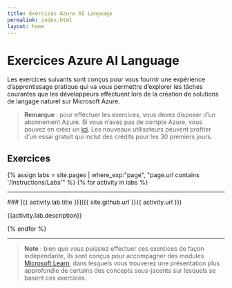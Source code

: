 ```yaml
---
title: Exercices Azure AI Language
permalink: index.html
layout: home
---
```


# Exercices Azure AI Language

Les exercices suivants sont conçus pour vous fournir une expérience d’apprentissage pratique qui va vous permettre d’explorer les tâches courantes que les développeurs effectuent lors de la création de solutions de langage naturel sur Microsoft Azure. 

> **Remarque** : pour effectuer les exercices, vous devez disposer d’un abonnement Azure. Si vous n’avez pas de compte Azure, vous pouvez en créer un [ici](https://azure.microsoft.com/free). Les nouveaux utilisateurs peuvent profiter d’un essai gratuit qui inclut des crédits pour les 30 premiers jours.

## Exercices

{% assign labs = site.pages | where_exp:"page", "page.url contains '/Instructions/Labs'" %} {% for activity in labs  %}
<hr>
### [{{ activity.lab.title }}]({{ site.github.url }}{{ activity.url }})

{{activity.lab.description}}

{% endfor %}

<hr>

> **Note** : bien que vous puissiez effectuer ces exercices de façon indépendante, ils sont conçus pour accompagner des modules [Microsoft Learn](https://learn.microsoft.com/training/paths/develop-language-solutions-azure-ai/), dans lesquels vous trouverez une présentation plus approfondie de certains des concepts sous-jacents sur lesquels se basent ces exercices. 
